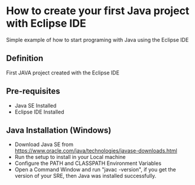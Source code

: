 # How to create your first Java project with Eclipse IDE
Simple example of how to start programing with Java using the Eclipse IDE

## Definition
First JAVA project created with the Eclipse IDE

## Pre-requisites
- Java SE Installed
- Eclipse IDE Installed

## Java Installation (Windows)
- Download Java SE from https://www.oracle.com/java/technologies/javase-downloads.html
- Run the setup to install in your Local machine
- Configure the PATH and CLASSPATH Environment Variables
- Open a Command Window and run "javac -version", if you get the version of your SRE, then Java was installed successfully.

